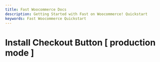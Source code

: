 ```yaml
---
title: Fast Woocommerce Docs
description: Getting Started with Fast on Woocommerce! Quickstart
keywords: Fast Woocommerce Quickstart
---
```


# Install Checkout Button [ production mode ]
